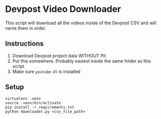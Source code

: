 # Devpost Video Downloader

This script will download all the videos inside of the Devpost CSV and will name them in order.

## Instructions
1. Download Devpost project data WITHOUT PII
2. Put this somewhere. Probably easiest inside the same folder as this script
3. Make sure `youtube-dl` is installed

## Setup
```
virtualenv .venv
source .venv/bin/activate
pip install -r requirements.txt
python downloader.py <csv_file_path>
```
